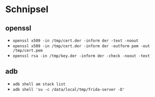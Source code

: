 # Schnipsel

## openssl
- ```openssl x509 -in /tmp/cert.der -inform der -text -noout```
- ```openssl x509 -in /tmp/cert.der -inform der -outform pem -out /tmp/cert.pem```
- ```openssl rsa -in /tmp/key.der -inform der -check -noout -text```

## adb
- ```adb shell am stack list```
- ```adb shell 'su -c /data/local/tmp/frida-server -D'```

